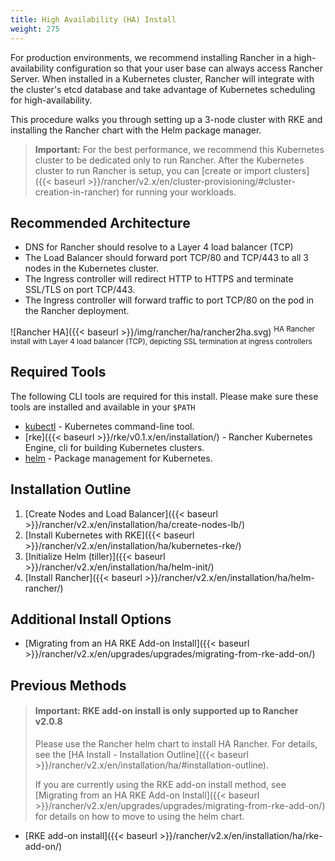 ```yaml
---
title: High Availability (HA) Install
weight: 275
---
```


For production environments, we recommend installing Rancher in a high-availability configuration so that your user base can always access Rancher Server. When installed in a Kubernetes cluster, Rancher will integrate with the cluster's etcd database and take advantage of Kubernetes scheduling for high-availability.

This procedure walks you through setting up a 3-node cluster with RKE and installing the Rancher chart with the Helm package manager.

> **Important:** For the best performance, we recommend this Kubernetes cluster to be dedicated only to run Rancher. After the Kubernetes cluster to run Rancher is setup, you can [create or import clusters]({{< baseurl >}}/rancher/v2.x/en/cluster-provisioning/#cluster-creation-in-rancher) for running your workloads.

## Recommended Architecture

* DNS for Rancher should resolve to a Layer 4 load balancer (TCP)
* The Load Balancer should forward port TCP/80 and TCP/443 to all 3 nodes in the Kubernetes cluster.
* The Ingress controller will redirect HTTP to HTTPS and terminate SSL/TLS on port TCP/443.
* The Ingress controller will forward traffic to port TCP/80 on the pod in the Rancher deployment.

![Rancher HA]({{< baseurl >}}/img/rancher/ha/rancher2ha.svg)
<sup>HA Rancher install with Layer 4 load balancer (TCP), depicting SSL termination at ingress controllers</sup>

## Required Tools

The following CLI tools are required for this install. Please make sure these tools are installed and available in your `$PATH`

* [kubectl](https://kubernetes.io/docs/tasks/tools/install-kubectl/#install-kubectl) - Kubernetes command-line tool.
* [rke]({{< baseurl >}}/rke/v0.1.x/en/installation/) - Rancher Kubernetes Engine, cli for building Kubernetes clusters.
* [helm](https://docs.helm.sh/using_helm/#installing-helm) - Package management for Kubernetes.

## Installation Outline

1. [Create Nodes and Load Balancer]({{< baseurl >}}/rancher/v2.x/en/installation/ha/create-nodes-lb/)
1. [Install Kubernetes with RKE]({{< baseurl >}}/rancher/v2.x/en/installation/ha/kubernetes-rke/)
1. [Initialize Helm (tiller)]({{< baseurl >}}/rancher/v2.x/en/installation/ha/helm-init/)
1. [Install Rancher]({{< baseurl >}}/rancher/v2.x/en/installation/ha/helm-rancher/)

## Additional Install Options

* [Migrating from an HA RKE Add-on Install]({{< baseurl >}}/rancher/v2.x/en/upgrades/upgrades/migrating-from-rke-add-on/)

## Previous Methods

> #### **Important: RKE add-on install is only supported up to Rancher v2.0.8**
>
>Please use the Rancher helm chart to install HA Rancher. For details, see the [HA Install - Installation Outline]({{< baseurl >}}/rancher/v2.x/en/installation/ha/#installation-outline).
>
>If you are currently using the RKE add-on install method, see [Migrating from an HA RKE Add-on Install]({{< baseurl >}}/rancher/v2.x/en/upgrades/upgrades/migrating-from-rke-add-on/) for details on how to move to using the helm chart.

* [RKE add-on install]({{< baseurl >}}/rancher/v2.x/en/installation/ha/rke-add-on/)
